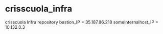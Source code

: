 # crisscuola_infra
crisscuola Infra repository
bastion_IP = 35.187.86.218
someinternalhost_IP = 10.132.0.3
